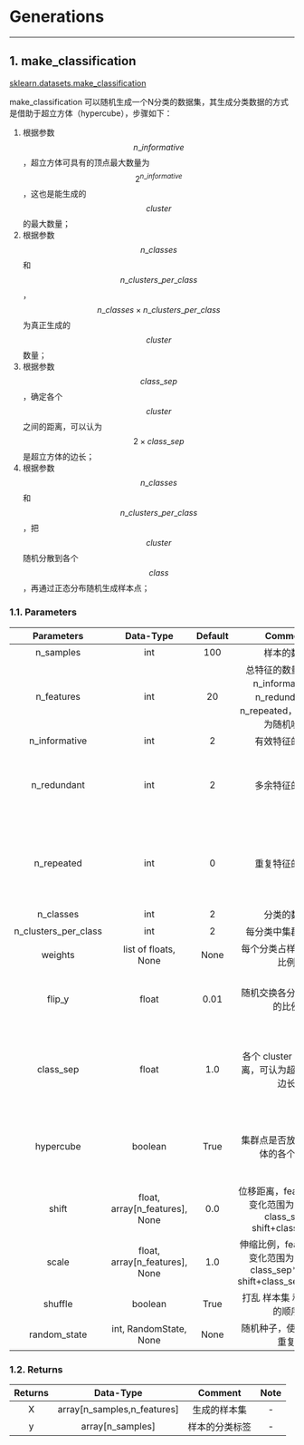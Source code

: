 <!-- toc -->

# Generations

---

## 1. make_classification

[sklearn.datasets.make_classification](https://scikit-learn.org/stable/modules/generated/sklearn.datasets.make_classification.html#sklearn.datasets.make_classification)

make_classification 可以随机生成一个N分类的数据集，其生成分类数据的方式是借助于超立方体（hypercube），步骤如下：

1. 根据参数 $$n\_informative$$，超立方体可具有的顶点最大数量为 $$2^{n\_informative}$$，这也是能生成的 $$cluster$$ 的最大数量；
2. 根据参数 $$ n\_classes $$ 和 $$ n\_clusters\_per\_class $$，$$ n\_classes \times n\_clusters\_per\_class$$ 为真正生成的 $$cluster$$ 数量；
3. 根据参数 $$ class\_sep $$，确定各个 $$cluster$$ 之间的距离，可以认为 $$ 2 \times class\_sep $$ 是超立方体的边长；
4. 根据参数 $$ n\_classes $$ 和 $$ n\_clusters\_per\_class $$，把 $$cluster$$ 随机分散到各个 $$class$$，再通过正态分布随机生成样本点；

### 1.1. Parameters

Parameters | Data-Type | Default | Comment | Note
:-:|:-:|:-:|:-:|:-:
n_samples | int | 100 | 样本的数量 | -
n_features | int | 20 | 总特征的数量，包含 n_informative、n_redundant、n_repeated，剩余部分为随机噪音 | -
n_informative | int | 2 | 有效特征的数量 | -
n_redundant | int | 2 | 多余特征的数量 | 由 有效特征 随机线性组合生成
n_repeated | int | 0 | 重复特征的数量 | 随机从 有效特征 和 多余特征 中选取
n_classes | int | 2 | 分类的数量 | -
n_clusters_per_class | int | 2 | 每分类中集群的数量 | -
weights | list of floats, None | None | 每个分类占样本数量的比例 | -
flip_y | float | 0.01 | 随机交换各分类的样本的比例 | 目的是产生一定的噪音
class_sep | float | 1.0 | 各个 cluster 之间的距离，可认为超立方体的边长 | 较大的值会使得各 cluster 分隔的更远
hypercube | boolean | True | 集群点是否放在超立方体的各个顶点 | 最好为True，各集群能分的更开
shift | float, array[n_features], None | 0.0 | 位移距离，feature 值的变化范围为 [shift-class_sep, shift+class_sep] | -
scale | float, array[n_features], None | 1.0 | 伸缩比例，feature值的变化范围为 [shift-class\_sep\*scale, shift+class\_sep\*scale] | 伸缩在位移之后
shuffle | boolean | True | 打乱 样本集 和 特征值 的顺序 | -
random_state | int, RandomState, None | None | 随机种子，使得实验可重复 | -

### 1.2. Returns

Returns | Data-Type | Comment | Note
:-:|:-:|:-:|:-:
X | array[n_samples,n_features] | 生成的样本集 | -
y | array[n_samples] | 样本的分类标签 | -

